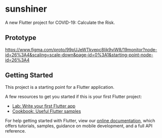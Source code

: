 # sunshiner

A new Flutter project for COVID-19: Calculate the Risk.

## Prototype

<a href="https://www.figma.com/proto/99pUJeWTkvepc8lik9viW8/19monitor?node-id=26%3A4&scaling=scale-down&page-id=0%3A1&starting-point-node-id=26%3A4">https://www.figma.com/proto/99pUJeWTkvepc8lik9viW8/19monitor?node-id=26%3A4&scaling=scale-down&page-id=0%3A1&starting-point-node-id=26%3A4</a>

## Getting Started

This project is a starting point for a Flutter application.

A few resources to get you started if this is your first Flutter project:

- [Lab: Write your first Flutter app](https://flutter.dev/docs/get-started/codelab)
- [Cookbook: Useful Flutter samples](https://flutter.dev/docs/cookbook)

For help getting started with Flutter, view our
[online documentation](https://flutter.dev/docs), which offers tutorials,
samples, guidance on mobile development, and a full API reference.

